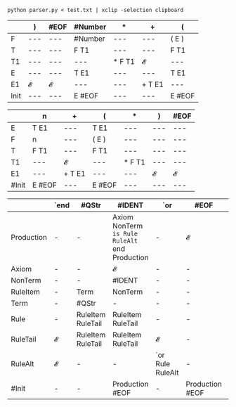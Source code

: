 `python parser.py < test.txt | xclip -selection clipboard`

|   |)|#EOF|#Number|*|+|(|
|---|---|---|---|---|---|---|
|F|---|---|#Number|---|---|( E )|
|T|---|---|F T1|---|---|F T1|
|T1|---|---|---|* F T1|𝓔|---|
|E|---|---|T E1|---|---|T E1|
|E1|𝓔|𝓔|---|---|+ T E1|---|
|Init|---|---|E #EOF|---|---|E #EOF|


|   |n|+|(|*|)|#EOF|
|---|---|---|---|---|---|---|
|E|T E1|---|T E1|---|---|---|
|F|n|---|( E )|---|---|---|
|T|F T1|---|F T1|---|---|---|
|T1|---|𝓔|---|* F T1|---|---|
|E1|---|+ T E1|---|---|𝓔|𝓔|
|#Init|E #EOF|---|E #EOF|---|---|---|

|   |`end|#QStr|#IDENT|`or|#EOF|`is|`axiom|
|---|---|---|---|---|---|---|---|
|Production|-|-|Axiom NonTerm `is Rule RuleAlt `end Production|-|𝓔|-|Axiom NonTerm `is Rule RuleAlt `end Production|
|Axiom|-|-|𝓔|-|-|-|`axiom|
|NonTerm|-|-|#IDENT|-|-|-|-|
|RuleItem|-|Term|NonTerm|-|-|-|-|
|Term|-|#QStr|-|-|-|-|-|
|Rule|-|RuleItem RuleTail|RuleItem RuleTail|-|-|-|-|
|RuleTail|𝓔|RuleItem RuleTail|RuleItem RuleTail|𝓔|-|-|-|
|RuleAlt|𝓔|-|-|`or Rule RuleAlt|-|-|-|
|#Init|-|-|Production #EOF|-|Production #EOF|-|Production #EOF|
